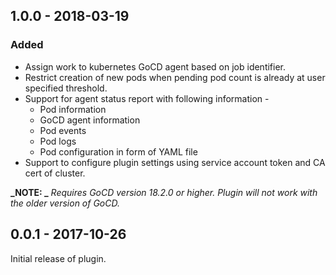 ## 1.0.0 - 2018-03-19

### Added
- Assign work to kubernetes GoCD agent based on job identifier.
- Restrict creation of new pods when pending pod count is already at user specified threshold.
- Support for agent status report with following information -
    - Pod information
    - GoCD agent information
    - Pod events
    - Pod logs
    - Pod configuration in form of YAML file
- Support to configure plugin settings using service account token and CA cert of cluster.

**_NOTE: _** *_Requires GoCD version 18.2.0 or higher. Plugin will not work with the older version of GoCD._*

 
## 0.0.1 - 2017-10-26

Initial release of plugin.